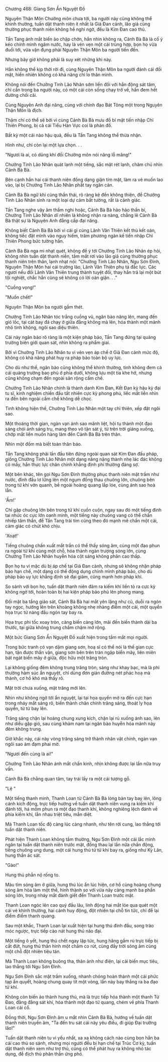 




Chương 468: Giang Sơn Ẩn Nguyệt Đồ


Nguyên Thận Môn Chưởng môn chưa tới, ba người này cũng không thể khinh thường, tuấn dật thanh niên ít nhất là Giả Đan cảnh, lão giả cùng thường phục thanh niên không hề nghi ngờ, đều là Kim Đan cao thủ.

Tần Tang ánh mắt biến ảo chập chờn, hắn nhìn không ra, Cảnh Bà Bà là cố ý kéo chính mình ngâm nước, hay là vẻn vẹn một cái trùng hợp, bọn họ vừa đuổi tới, vừa vặn đụng phải Nguyên Thận Môn ba người tiến đến.

Nhưng bây giờ không phải là suy xét những khi này.

Hắn không thể kịp thời rời đi, cùng Nguyên Thận Môn ba người đánh cái đối mặt, hiển nhiên không có khả năng chỉ lo thân mình.

Không nói đến Chưởng Tinh Lão Nhân sớm liền đối với hắn động sát tâm, chỉ cần trong ba người này, có một cái còn sống chạy trở về, hắn đem hết đường chối cãi.

Cùng Nguyên Anh đại năng, cùng với chính đạo Bát Tông một trong Nguyên Thận Môn là địch.

Thậm chí có thể sẽ bởi vì cùng Cảnh Bà Bà mưu đồ bí mật tiến nhập Chỉ Thiên Phong, bị cả cái Tiểu Hàn Vực coi là phản đồ.

Bất kỳ một cái nào hậu quả, đều là Tần Tang không thể thừa nhận.

Hình như, chỉ còn lại một lựa chọn. . .

"Ngươi là ai, có dũng khí đối Chưởng môn nói năng lỗ mãng!"

Chưởng Tinh Lão Nhân quát lạnh một tiếng, sắc mặt rét lạnh, chăm chú nhìn Cảnh Bà Bà.

Bên cạnh hắn hai cái thanh niên đồng dạng giận tím mặt, làm ra vẻ muốn lao vào, lại bị Chưởng Tinh Lão Nhân phất tay ngăn cản.

Cảnh Bà Bà ngữ khí cùng thần thái, rõ ràng kẻ đến không thiện, để Chưởng Tinh Lão Nhân sinh ra một loại dự cảm bất tường, rất là cảnh giác.

Tần Tang nghe vậy âm thầm nghi hoặc, Cảnh Bà Bà hảo hảo thần bí, Chưởng Tinh Lão Nhân dĩ nhiên là không nhận ra nàng, chẳng lẽ Cảnh Bà Bà thật sự là Nguyên Anh đẳng cấp đại năng.

Không biết Cảnh Bà Bà bởi vì cái gì cùng Lãnh Vân Thiên kết thù kết oán, không tiếc đặt mình vào nguy hiểm, trăm phương ngàn kế tiến nhập Chỉ Thiên Phong bức tường hắn.

Cảnh Bà Bà nga mi nhạt quét, không để ý tới Chưởng Tinh Lão Nhân ép hỏi, không nhìn tuấn dật thanh niên, tầm mắt rơi vào lão giả cùng thường phục thanh niên trên thân, lạnh nhạt nói: "Chưởng Tinh Lão Nhân, Ngu Sơn Đình, Nguyên Thận Môn hai cái trưởng lão, Lãnh Vân Thiên phụ tá đắc lực. Các ngươi nếu đối Lãnh Vân Thiên trung thành tuyệt đối, thay hắn trả lại một bút tội nghiệt, chắc hẳn cũng sẽ không có lời oán giận. . ."

"Cuồng vọng!"

"Muốn chết!"

Nguyên Thận Môn ba người gầm thét.

Chưởng Tinh Lão Nhân tóc trắng cuồng vũ, ngân bào nâng lên, mang đến gió lốc, tại cát bay đá chạy ở giữa đằng không mà lên, hóa thành một mảnh nhỏ tinh không, ngôi sao diệu thiên.

Cái này ngân bào rõ ràng là một kiện pháp bảo, Tần Tang đứng tại quảng trường biên giới quan sát, nhìn không ra phẩm giai.

Bởi vì Chưởng Tinh Lão Nhân tu vi vẻn vẹn áp chế ở Giả Đan cảnh mức độ, không có khả năng phát huy ra pháp bảo toàn bộ uy lực.

Cho dù như thế, ngân bào cũng không thể khinh thường, tinh không đem cả cái quảng trường bao phủ ở phía dưới, không lưu một tia khe hở, nhưng cũng không chạm đến ngoài sân rộng cấm chế.

Chưởng Tinh Lão Nhân chính là thành danh Kim Đan, Kết Đan kỳ hậu kỳ đại tu sĩ, kinh nghiệm chiến đấu tất nhiên cực kỳ phong phú, liếc mắt liền nhìn ra đến bên ngoài cấm chế không dễ chọc.

Tinh không hiện thế, Chưởng Tinh Lão Nhân một tay chỉ thiên, xếp đặt ngôi sao.

Một thoáng thời gian, ngàn vạn ánh sao mãnh liệt, hội tụ thành một đạo sáng chói ánh sáng trụ, mang theo vô tận sát ý, từ trên trời giáng xuống, chớp mắt liền muốn hàng lâm đến Cảnh Bà Bà trên thân.

Nhìn một đốm mà biết toàn thân báo.

Tần Tang không phải lần đầu tiên đứng ngoài quan sát Kim Đan đấu pháp, giống Chưởng Tinh Lão Nhân một dạng nâng nặng thành nhẹ lác đác không có mấy, hắn thực lực chân chính khẳng định phi thường đáng sợ.

Một bên khác, tên gọi Ngu Sơn Đình thường phục thanh niên mặt trầm như nước, đỉnh đầu lơ lửng lên một ngụm đồng thau chuông lớn, chuông bên trong tử khí vờn quanh, bề ngoài hoàng quang lấp lóe, cùng ánh sao hoà lẫn.

'Ầm!'

Chỉ gặp chuông lớn bên trong tử khí cuồn cuộn, ngay sau đó một tiếng đinh tai nhức óc cực lớn oanh minh, một tiếng này chuông vang có thể chấn nhiếp tâm thần, để Tần Tang trái tim cũng theo đó mạnh mẽ chấn một cái, cảm giác có chút khó chịu.

'Xoạt!'

Tiếng chuông chấn xuất mắt trần có thể thấy sóng âm, cùng một đạo phun ra ngoài tử khí cùng một chỗ, hóa thành ngàn trượng sóng lớn, cùng Chưởng Tinh Lão Nhân huyễn hóa cột sáng không phân cao thấp.

Bọn họ tu vi mặc dù bị áp chế tại Giả Đan cảnh, nhưng sẽ không nhận pháp bảo hạn chế, một dạng có thể động dụng chính mình pháp bảo, cho dù pháp bảo uy lực khẳng định sẽ đại giảm, cũng mạnh hơn pháp khí.

So sánh với bọn họ, tuấn dật thanh niên đâm ra kiếm khí liền tỏ ra cực kỳ không ngờ tới, hoàn toàn bị hai kiện pháp bảo phủ lên phong mang.

Đối mặt ba tầng giảo sát, Cảnh Bà Bà hai mắt yên lặng như cũ, duỗi ra ngón tay ngọc, hướng lên trên khoảng không nhẹ nhàng điểm một cái, một quyển họa trục từ nàng đầu ngón tay bay ra.

Họa trục phi tốc xoay tròn, càng biến càng lớn, mãi đến biến thành dài ba thước, tại giữa không trung chầm chậm mở rộng.

Một bức Giang Sơn Ẩn Nguyệt Đồ xuất hiện trong tầm mắt mọi người.

Trong bức tranh có vạn dặm giang sơn, hoạ sĩ có thể nói là thế gian cực hạn, tận được thần vận, giang sơn bên trên tràn ngập biển mây, liên miên bát ngát biển mây ở giữa, độc hữu một trăng tròn.

Lại không giống đêm không trung trăng tròn, sáng như khay bạc, mà là phi thường hàm súc ẩn nguyệt, chỉ dùng đơn giản đường nét phác hoạ mà thành, cơ hồ khó mà thấy rõ.

Mặt trời chưa xuống, mặt trăng mới lên.

Nhìn như không ngờ tới ẩn nguyệt, lại tại họa quyển mở ra đến cực hạn trong nháy mắt sáng rõ, biến thành chân chính trăng sáng, thoát ly họa quyển, từ từ bay lên.

Trăng sáng chặn lại hoàng chung xung kích, chặn lại rủ xuống ánh sao, lên như diều gặp gió, sau cùng khảm nạm tại ngân bào huyễn hóa mảnh này đêm không trung.

Giờ khắc này, cái này vòng trăng sáng trở thành nhân vật chính, ngàn vạn ngôi sao ảm đạm phai mờ.

"Ngươi đến cùng là ai!"

Chưởng Tinh Lão Nhân ánh mắt chấn kinh, nhịn không được lại lần nữa truy vấn.

Cảnh Bà Bà chẳng quan tâm, tay trái lấy ra một cái tượng gỗ.

"Lệ "

Một tiếng thanh minh, Thanh Loan từ Cảnh Bà Bà lòng bàn tay bay lên, lông cánh kích động, trực tiếp hướng về tuấn dật thanh niên vung ra kiếm khí đánh tới, há mồm phun ra một đạo thanh khí, không nghiêng lệch đánh về phía kiếm khí, lẫn nhau triệt tiêu, mẫn diệt.

Mà Thanh Loan tốc độ càng lúc càng nhanh, như tên rời cung, lao thẳng tới tuấn dật thanh niên.

Phát hiện Thanh Loan không tầm thường, Ngu Sơn Đình một cái lắc mình ngăn tại tuấn dật thanh niên trước mặt, đồng thau lại lần nữa chấn động, tiếng chuông ung dung, một cái hung thú từ tử khí bay ra, giống như Kỳ Lân, hung thần ác sát.

"Gào!"

Hung thú phẫn nộ rống to.

Màu tím sóng âm ở giữa, hung thú lúc ẩn lúc hiện, cơ hồ cùng hoàng chung sóng âm hòa làm một thể, hình thành so với vừa nãy càng mạnh ba phần sóng lớn, trong nháy mắt đánh giết đến Thanh Loan trước mặt.

Thanh Loan ngóc lên cao quý đầu lâu, linh động hai mắt lóe qua quét một cái vẻ khinh thường, hai cánh huy động, đột nhiên tại chỗ tin tức, chỉ để lại điểm điểm thanh quang.

Sau một khắc, Thanh Loan lại xuất hiện tại hung thú đỉnh đầu, song trảo móc ngược, trực tiếp cào nát hung thú não đại.

Một tiếng ô yết, hung thú chết ngay lập tức, hung hăng gầm rú trực tiếp bị cắt đứt, hung thú thân hình một châm co rút, cùng đầy trời sóng âm cùng một chỗ đột nhiên tiêu tán.

Mà Thanh Loan không buông tha, thân ảnh như điện, lại cải biến mục tiêu, lao thẳng tới Ngu Sơn Đình.

Ngu Sơn Đình sắc mặt trầm xuống, nhanh chóng hoàn thành một cái phức tạp ấn quyết, hoàng chung quay tít một vòng, lần này bay thẳng ra ba đạo tử khí.

Không còn biến ảo thành hung thú, mà là trực tiếp hóa thành một thanh Tử Đao, đằng đằng sát khí, hóa thành một đạo tử quang, chém về phía Thanh Loan cái cổ.

Đồng thời, Ngu Sơn Đình âm u mắt nhìn Cảnh Bà Bà, hướng về tuấn dật thanh niên truyền âm, "Ta đến tru sát cái này yêu điểu, đi giúp Đại trưởng lão!"

Tuấn dật thanh niên tu vi yếu nhất, xa xa không cách nào cùng bọn hắn ba cái cao thủ so sánh, nhưng mọi người đều bị hạn chế tại Trúc Cơ kỳ, tuấn dật thanh niên xem như trợ thủ, cũng có thể phát huy ra không nhỏ tác dụng, để địch thủ phân thần ứng phó.




